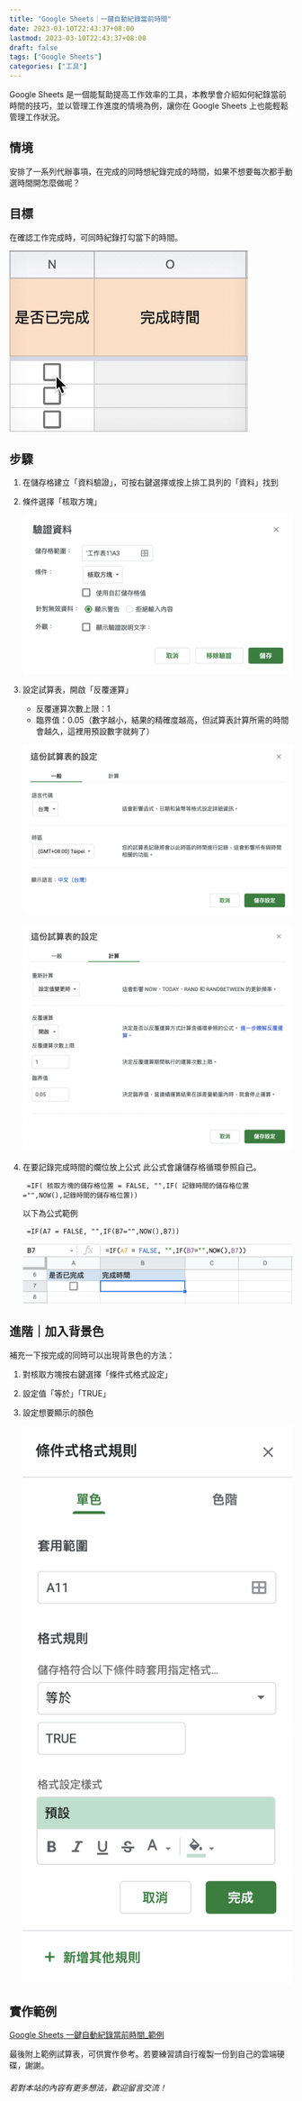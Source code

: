 ```yaml
---
title: "Google Sheets｜一鍵自動紀錄當前時間"
date: 2023-03-10T22:43:37+08:00
lastmod: 2023-03-10T22:43:37+08:00
draft: false
tags: ["Google Sheets"]
categories: ["工具"]
---
```


Google Sheets 是一個能幫助提高工作效率的工具，本教學會介紹如何紀錄當前時間的技巧，並以管理工作進度的情境為例，讓你在 Google Sheets 上也能輕鬆管理工作狀況。

## 情境
安排了一系列代辦事項，在完成的同時想紀錄完成的時間，如果不想要每次都手動選時間開怎麼做呢？

## 目標
在確認工作完成時，可同時紀錄打勾當下的時間。

![](reecord-time-demo.gif)

## 步驟

1. 在儲存格建立「資料驗證」，可按右鍵選擇或按上排工具列的「資料」找到

2. 條件選擇「核取方塊」

    ![](add-check-box.png)

3. 設定試算表，開啟「反覆運算」
   - 反覆運算次數上限：1
   - 臨界值：0.05（數字越小，結果的精確度越高，但試算表計算所需的時間會越久，這裡用預設數字就夠了）

    ![](add-circular-references-1.png)

    ![](add-circular-references-2.png)

4. 在要記錄完成時間的爛位放上公式
    此公式會讓儲存格循環參照自己。

    ```
     =IF( 核取方塊的儲存格位置 = FALSE, "",IF( 記錄時間的儲存格位置 ="",NOW(),記錄時間的儲存格位置))
    ```

    以下為公式範例
    
    ```
     =IF(A7 = FALSE, "",IF(B7="",NOW(),B7))
    ```

    ![](format-example.png)

## 進階｜加入背景色
補充一下按完成的同時可以出現背景色的方法：

1. 對核取方塊按右鍵選擇「條件式格式設定」
2. 設定值「等於」「TRUE」
3. 設定想要顯示的顏色
 
    ![](add-background-color.png)

## 實作範例
[Google Sheets 一鍵自動紀錄當前時間_範例](https://docs.google.com/spreadsheets/d/1dY6NJgiAj4X-U-1x7VUvODbvXBznt8v6iKOokKOP54c/edit?usp=sharing)

最後附上範例試算表，可供實作參考。若要練習請自行複製一份到自己的雲端硬碟，謝謝。

###### 若對本站的內容有更多想法，歡迎留言交流！